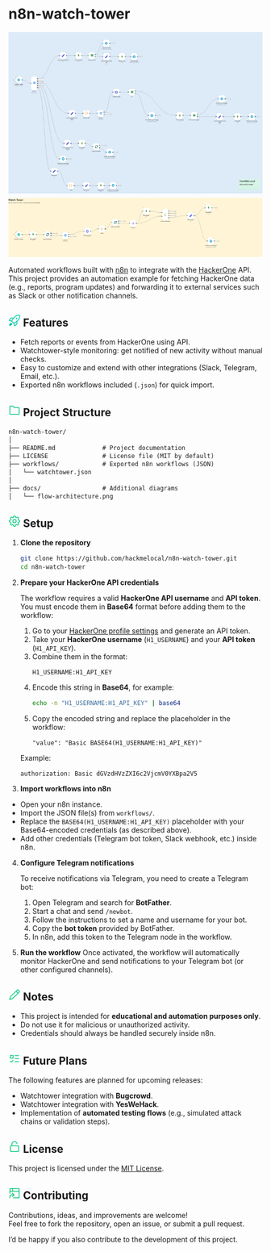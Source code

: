 # n8n-watch-tower
![n8n Watch Tower Flow](docs/flow-architecture.png)

Automated workflows built with [n8n](https://n8n.io) to integrate with the [HackerOne](https://www.hackerone.com/) API.  
This project provides an automation example for fetching HackerOne data (e.g., reports, program updates) and forwarding it to external services such as Slack or other notification channels.

## <svg xmlns="http://www.w3.org/2000/svg" fill="#00c9a7" viewBox="0 0 24 24" width="24" height="24"><path d="M20.322.75h1.176a1.75 1.75 0 0 1 1.75 1.749v1.177a10.75 10.75 0 0 1-2.925 7.374l-1.228 1.304a23.699 23.699 0 0 1-1.596 1.542v5.038c0 .615-.323 1.184-.85 1.5l-4.514 2.709a.75.75 0 0 1-1.12-.488l-.963-4.572a1.305 1.305 0 0 1-.14-.129L8.04 15.96l-1.994-1.873a1.305 1.305 0 0 1-.129-.14l-4.571-.963a.75.75 0 0 1-.49-1.12l2.71-4.514c.316-.527.885-.85 1.5-.85h5.037a23.668 23.668 0 0 1 1.542-1.594l1.304-1.23A10.753 10.753 0 0 1 20.321.75Zm-6.344 4.018v-.001l-1.304 1.23a22.275 22.275 0 0 0-3.255 3.851l-2.193 3.29 1.859 1.744a.545.545 0 0 1 .034.034l1.743 1.858 3.288-2.192a22.263 22.263 0 0 0 3.854-3.257l1.228-1.303a9.251 9.251 0 0 0 2.517-6.346V2.5a.25.25 0 0 0-.25-.25h-1.177a9.252 9.252 0 0 0-6.344 2.518ZM6.5 21c-1.209 1.209-3.901 1.445-4.743 1.49a.236.236 0 0 1-.18-.067.236.236 0 0 1-.067-.18c.045-.842.281-3.534 1.49-4.743.9-.9 2.6-.9 3.5 0 .9.9.9 2.6 0 3.5Zm-.592-8.588L8.17 9.017c.23-.346.47-.685.717-1.017H5.066a.25.25 0 0 0-.214.121l-2.167 3.612ZM16 15.112c-.333.248-.672.487-1.018.718l-3.393 2.262.678 3.223 3.612-2.167a.25.25 0 0 0 .121-.214ZM17.5 8a1.5 1.5 0 1 1-3.001-.001A1.5 1.5 0 0 1 17.5 8Z"></path></svg> Features
- Fetch reports or events from HackerOne using API.
- Watchtower-style monitoring: get notified of new activity without manual checks.
- Easy to customize and extend with other integrations (Slack, Telegram, Email, etc.).
- Exported n8n workflows included (`.json`) for quick import.

## <svg xmlns="http://www.w3.org/2000/svg" fill="#00c97a" viewBox="0 0 24 24" width="24" height="24"><path d="M2 4.75C2 3.784 2.784 3 3.75 3h4.971c.58 0 1.12.286 1.447.765l1.404 2.063c.046.069.124.11.207.11h8.471c.966 0 1.75.783 1.75 1.75V19.25A1.75 1.75 0 0 1 20.25 21H3.75A1.75 1.75 0 0 1 2 19.25Zm1.75-.25a.25.25 0 0 0-.25.25v14.5c0 .138.112.25.25.25h16.5a.25.25 0 0 0 .25-.25V7.687a.25.25 0 0 0-.25-.25h-8.471a1.75 1.75 0 0 1-1.447-.765L8.928 4.61a.252.252 0 0 0-.208-.11Z"></path></svg> Project Structure
```
n8n-watch-tower/
│
├── README.md             # Project documentation
├── LICENSE               # License file (MIT by default)
├── workflows/            # Exported n8n workflows (JSON)
│   └── watchtower.json
│
├── docs/                 # Additional diagrams
│   └── flow-architecture.png

````

## <svg xmlns="http://www.w3.org/2000/svg" fill="#00c97a" viewBox="0 0 24 24" width="24" height="24"><path d="M16 12a4 4 0 1 1-8 0 4 4 0 0 1 8 0Zm-1.5 0a2.5 2.5 0 1 0-5 0 2.5 2.5 0 0 0 5 0Z"></path><path d="M12 1c.266 0 .532.009.797.028.763.055 1.345.617 1.512 1.304l.352 1.45c.019.078.09.171.225.221.247.089.49.19.728.302.13.061.246.044.315.002l1.275-.776c.603-.368 1.411-.353 1.99.147.402.349.78.726 1.128 1.129.501.578.515 1.386.147 1.99l-.776 1.274c-.042.069-.058.185.002.315.112.238.213.481.303.728.048.135.142.205.22.225l1.45.352c.687.167 1.249.749 1.303 1.512.038.531.038 1.063 0 1.594-.054.763-.616 1.345-1.303 1.512l-1.45.352c-.078.019-.171.09-.221.225-.089.248-.19.491-.302.728-.061.13-.044.246-.002.315l.776 1.275c.368.603.353 1.411-.147 1.99-.349.402-.726.78-1.129 1.128-.578.501-1.386.515-1.99.147l-1.274-.776c-.069-.042-.185-.058-.314.002a8.606 8.606 0 0 1-.729.303c-.135.048-.205.142-.225.22l-.352 1.45c-.167.687-.749 1.249-1.512 1.303-.531.038-1.063.038-1.594 0-.763-.054-1.345-.616-1.512-1.303l-.352-1.45c-.019-.078-.09-.171-.225-.221a8.138 8.138 0 0 1-.728-.302c-.13-.061-.246-.044-.315-.002l-1.275.776c-.603.368-1.411.353-1.99-.147-.402-.349-.78-.726-1.128-1.129-.501-.578-.515-1.386-.147-1.99l.776-1.274c.042-.069.058-.185-.002-.314a8.606 8.606 0 0 1-.303-.729c-.048-.135-.142-.205-.22-.225l-1.45-.352c-.687-.167-1.249-.749-1.304-1.512a11.158 11.158 0 0 1 0-1.594c.055-.763.617-1.345 1.304-1.512l1.45-.352c.078-.019.171-.09.221-.225.089-.248.19-.491.302-.728.061-.13.044-.246.002-.315l-.776-1.275c-.368-.603-.353-1.411.147-1.99.349-.402.726-.78 1.129-1.128.578-.501 1.386-.515 1.99-.147l1.274.776c.069.042.185.058.315-.002.238-.112.481-.213.728-.303.135-.048.205-.142.225-.22l.352-1.45c.167-.687.749-1.249 1.512-1.304C11.466 1.01 11.732 1 12 1Zm-.69 1.525c-.055.004-.135.05-.161.161l-.353 1.45a1.832 1.832 0 0 1-1.172 1.277 7.147 7.147 0 0 0-.6.249 1.833 1.833 0 0 1-1.734-.074l-1.274-.776c-.098-.06-.186-.036-.228 0a9.774 9.774 0 0 0-.976.976c-.036.042-.06.131 0 .228l.776 1.274c.314.529.342 1.18.074 1.734a7.147 7.147 0 0 0-.249.6 1.831 1.831 0 0 1-1.278 1.173l-1.45.351c-.11.027-.156.107-.16.162a9.63 9.63 0 0 0 0 1.38c.004.055.05.135.161.161l1.45.353a1.832 1.832 0 0 1 1.277 1.172c.074.204.157.404.249.6.268.553.24 1.204-.074 1.733l-.776 1.275c-.06.098-.036.186 0 .228.301.348.628.675.976.976.042.036.131.06.228 0l1.274-.776a1.83 1.83 0 0 1 1.734-.075c.196.093.396.176.6.25a1.831 1.831 0 0 1 1.173 1.278l.351 1.45c.027.11.107.156.162.16a9.63 9.63 0 0 0 1.38 0c.055-.004.135-.05.161-.161l.353-1.45a1.834 1.834 0 0 1 1.172-1.278 6.82 6.82 0 0 0 .6-.248 1.831 1.831 0 0 1 1.733.074l1.275.776c.098.06.186.036.228 0 .348-.301.675-.628.976-.976.036-.042.06-.131 0-.228l-.776-1.275a1.834 1.834 0 0 1-.075-1.733c.093-.196.176-.396.25-.6a1.831 1.831 0 0 1 1.278-1.173l1.45-.351c.11-.027.156-.107.16-.162a9.63 9.63 0 0 0 0-1.38c-.004-.055-.05-.135-.161-.161l-1.45-.353c-.626-.152-1.08-.625-1.278-1.172a6.576 6.576 0 0 0-.248-.6 1.833 1.833 0 0 1 .074-1.734l.776-1.274c.06-.098.036-.186 0-.228a9.774 9.774 0 0 0-.976-.976c-.042-.036-.131-.06-.228 0l-1.275.776a1.831 1.831 0 0 1-1.733.074 6.88 6.88 0 0 0-.6-.249 1.835 1.835 0 0 1-1.173-1.278l-.351-1.45c-.027-.11-.107-.156-.162-.16a9.63 9.63 0 0 0-1.38 0Z"></path></svg> Setup

1. **Clone the repository**
    ```bash
    git clone https://github.com/hackmelocal/n8n-watch-tower.git
    cd n8n-watch-tower
    ```

2. **Prepare your HackerOne API credentials**

   The workflow requires a valid **HackerOne API username** and **API token**.  
   You must encode them in **Base64** format before adding them to the workflow:

   1. Go to your [HackerOne profile settings](https://hackerone.com/settings/api_token) and generate an API token.
   2. Take your **HackerOne username** (`H1_USERNAME`) and your **API token** (`H1_API_KEY`).
   3. Combine them in the format:  
      ```
      H1_USERNAME:H1_API_KEY
      ```
   4. Encode this string in **Base64**, for example:
      ```bash
      echo -n "H1_USERNAME:H1_API_KEY" | base64
      ```
   5. Copy the encoded string and replace the placeholder in the workflow:  
      ```
      "value": "Basic BASE64(H1_USERNAME:H1_API_KEY)"
      ```

   Example:
    ```
    authorization: Basic dGVzdHVzZXI6c2VjcmV0YXBpa2V5
    ```

3. **Import workflows into n8n**

* Open your n8n instance.
* Import the JSON file(s) from `workflows/`.
* Replace the `BASE64(H1_USERNAME:H1_API_KEY)` placeholder with your Base64-encoded credentials (as described above).
* Add other credentials (Telegram bot token, Slack webhook, etc.) inside n8n.

4. **Configure Telegram notifications**

    To receive notifications via Telegram, you need to create a Telegram bot:

    1. Open Telegram and search for **BotFather**.
    2. Start a chat and send `/newbot`.
    3. Follow the instructions to set a name and username for your bot.
    4. Copy the **bot token** provided by BotFather.
    5. In n8n, add this token to the Telegram node in the workflow.

5. **Run the workflow**
Once activated, the workflow will automatically monitor HackerOne and send notifications to your Telegram bot (or other configured channels).

## <svg xmlns="http://www.w3.org/2000/svg" fill="#00c97a" viewBox="0 0 24 24" width="24" height="24"><path d="M17.263 2.177a1.75 1.75 0 0 1 2.474 0l2.586 2.586a1.75 1.75 0 0 1 0 2.474L19.53 10.03l-.012.013L8.69 20.378a1.753 1.753 0 0 1-.699.409l-5.523 1.68a.748.748 0 0 1-.747-.188.748.748 0 0 1-.188-.747l1.673-5.5a1.75 1.75 0 0 1 .466-.756L14.476 4.963ZM4.708 16.361a.26.26 0 0 0-.067.108l-1.264 4.154 4.177-1.271a.253.253 0 0 0 .1-.059l10.273-9.806-2.94-2.939-10.279 9.813ZM19 8.44l2.263-2.262a.25.25 0 0 0 0-.354l-2.586-2.586a.25.25 0 0 0-.354 0L16.061 5.5Z"></path></svg> Notes
* This project is intended for **educational and automation purposes only**.
* Do not use it for malicious or unauthorized activity.
* Credentials should always be handled securely inside n8n.

## <svg xmlns="http://www.w3.org/2000/svg" fill="#00c97a" viewBox="0 0 24 24" width="24" height="24"><path d="M3 6a1 1 0 0 1 1-1h5a1 1 0 0 1 1 1v5a1 1 0 0 1-1 1H4a1 1 0 0 1-1-1Zm1.5 4.5h4v-4h-4Zm8.25-5a.75.75 0 0 0 0 1.5h7.5a.75.75 0 0 0 0-1.5h-7.5Zm0 6a.75.75 0 0 0 0 1.5h7.5a.75.75 0 0 0 0-1.5h-7.5Zm0 6a.75.75 0 0 0 0 1.5h7.5a.75.75 0 0 0 0-1.5h-7.5Zm-2.97-2.53a.75.75 0 0 1 0 1.06l-3.5 3.5a.75.75 0 0 1-1.06 0l-2-2a.75.75 0 1 1 1.06-1.06l1.47 1.47 2.97-2.97a.75.75 0 0 1 1.06 0Z"></path></svg> Future Plans
The following features are planned for upcoming releases:
* Watchtower integration with **Bugcrowd**.
* Watchtower integration with **YesWeHack**.
* Implementation of **automated testing flows** (e.g., simulated attack chains or validation steps).

## <svg xmlns="http://www.w3.org/2000/svg" fill="#00c97a" viewBox="0 0 24 24" width="24" height="24"><path d="M7.5 7.25V9h11a2.5 2.5 0 0 1 2.5 2.5v8a2.5 2.5 0 0 1-2.5 2.5h-13A2.5 2.5 0 0 1 3 19.5v-8A2.5 2.5 0 0 1 5.5 9H6V7.25C6 3.845 8.503 1 12 1c2.792 0 4.971 1.825 5.718 4.31a.75.75 0 1 1-1.436.432C15.71 3.84 14.079 2.5 12 2.5c-2.578 0-4.5 2.08-4.5 4.75Zm-3 4.25v8a1 1 0 0 0 1 1h13a1 1 0 0 0 1-1v-8a1 1 0 0 0-1-1h-13a1 1 0 0 0-1 1Z"></path></svg> License
This project is licensed under the [MIT License](LICENSE).

## <svg xmlns="http://www.w3.org/2000/svg" fill="#00c97a" viewBox="0 0 24 24" width="24" height="24"><path d="M2 3.75C2 2.784 2.784 2 3.75 2h16.5c.966 0 1.75.784 1.75 1.75v16.5A1.75 1.75 0 0 1 20.25 22H9.75a.75.75 0 0 1 0-1.5h10.5a.25.25 0 0 0 .25-.25V9h-17v3A.75.75 0 0 1 2 12ZM9 7.5h11.5V3.75a.25.25 0 0 0-.25-.25H9Zm-5.5 0h4v-4H3.75a.25.25 0 0 0-.25.25Z"></path><path d="m9.308 14.5-2.104-2.236a.75.75 0 1 1 1.092-1.028l3.294 3.5a.75.75 0 0 1 0 1.028l-3.294 3.5a.75.75 0 1 1-1.092-1.028L9.308 16H6.09a2.59 2.59 0 0 0-2.59 2.59v2.66a.75.75 0 0 1-1.5 0v-2.66a4.09 4.09 0 0 1 4.09-4.09h3.218Z"></path></svg> Contributing
Contributions, ideas, and improvements are welcome!  
Feel free to fork the repository, open an issue, or submit a pull request.  

I’d be happy if you also contribute to the development of this project.

